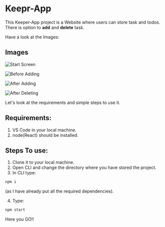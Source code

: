 # Keepr-App
This Keeper-App project is a Website where users can store task and todos.
There is option to **add** and **delete** task.

Have a look at the Images:
## Images

 ![Start Screen](https://github.com/Arin13-03/Secrets_WebApp/assets/118659151/6b248931-b373-487a-8ff4-1f63667d7585)

![Before Adding](https://github.com/Arin13-03/Secrets_WebApp/assets/118659151/b6211e11-85ab-4226-8461-fb822bdf995c)

![After Adding](https://github.com/Arin13-03/Secrets_WebApp/assets/118659151/a9a7faa5-113c-4c75-ac0d-ee5beabb1c01)

![After Deleting](https://github.com/Arin13-03/Secrets_WebApp/assets/118659151/899a1041-7b74-4ecc-8bfb-0a5c480b05ad)



Let's look at the requirements and simple steps to use it.

## Requirements:
1. VS Code in your local machine.
2. node(React) should be installed.

## Steps To use:
1. Clone it to your local machine.
2. Open CLI and change the directory where you have stored the project.
3. In CLI type:

```bash
npm i
```
(as I have already put all the required dependencies).

4. Type:
> 
```bash
npm start
```
Here you GO!!
